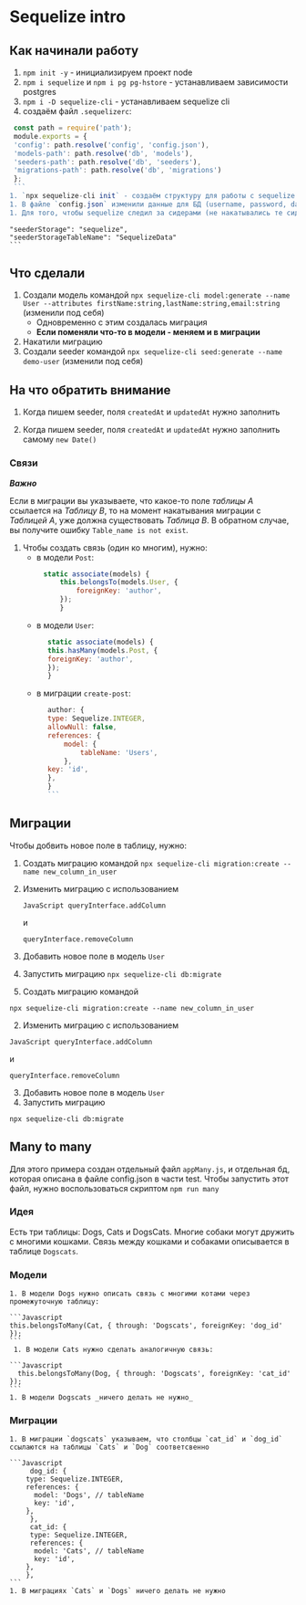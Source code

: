 # Sequelize intro

## Как начинали работу

1.  `npm init -y` - инициализируем проект node
1.  `npm i sequelize` и `npm i pg pg-hstore` - устанавливаем зависимости postgres
1.  `npm i -D sequelize-cli` - устанавливаем sequelize cli
1.  создаём файл `.sequelizerc`:

````Javascript
 const path = require('path');
 module.exports = {
 'config': path.resolve('config', 'config.json'),
 'models-path': path.resolve('db', 'models'),
 'seeders-path': path.resolve('db', 'seeders'),
 'migrations-path': path.resolve('db', 'migrations')
 };
 ```
1. `npx sequelize-cli init` - создаём структуру для работы с sequelize
1. В файле `config.json` изменили данные для БД (username, password, database, dialect) на свои. Обратите внимание, что мы ввели разные данные для development и test
1. Для того, чтобы sequelize следил за сидерами (не накатывались те сидеры, которые уже были добавлены в БД, аналогично миграциям),в файл `config.json` добавили строчки
````

    "seederStorage": "sequelize",
    "seederStorageTableName": "SequelizeData"
    ```

## Что сделали

1.  Создали модель командой `npx sequelize-cli model:generate --name User --attributes firstName:string,lastName:string,email:string` (изменили под себя)
    - Одновременно с этим создалась миграция
    - **Если поменяли что-то в модели - меняем и в миграции**
1.  Накатили миграцию
1.  Создали seeder командой `npx sequelize-cli seed:generate --name demo-user` (изменили под себя)

## На что обратить внимание

1.  Когда пишем seeder, поля `createdAt` и `updatedAt` нужно заполнить

1.  Когда пишем seeder, поля `createdAt` и `updatedAt` нужно заполнить самому `new Date()`

### Связи

**_Важно_**

Если в миграции вы указываете, что какое-то поле _таблицы А_ ссылается на _Таблицу В_, то на момент накатывания миграции с _Таблицей А_, уже должна существовать _Таблица В_. В обратном случае, вы получите ошибку `Table_name is not exist`.

1.  Чтобы создать связь (один ко многим), нужно:
    - в модели `Post`:
    ```JavaScript
         static associate(models) {
             this.belongsTo(models.User, {
                 foreignKey: 'author',
             });
             }
    ```
    - в модели `User`:
    ```JavaScript
          static associate(models) {
          this.hasMany(models.Post, {
          foreignKey: 'author',
          });
          }
    ```
    - в миграции `create-post`:
    ````JavaScript
          author: {
          type: Sequelize.INTEGER,
          allowNull: false,
          references: {
              model: {
                  tableName: 'Users',
              },
          key: 'id',
          },
          }
          ```
    ````

## Миграции

Чтобы добвить новое поле в таблицу, нужно:

1. Создать миграцию командой `npx sequelize-cli migration:create --name new_column_in_user`

1. Изменить миграцию с использованием

   `JavaScript queryInterface.addColumn `

   и

   `queryInterface.removeColumn`

1. Добавить новое поле в модель `User`
1. Запустить миграцию `npx sequelize-cli db:migrate`
1. Создать миграцию командой

`npx sequelize-cli migration:create --name new_column_in_user`

2.  Изменить миграцию с использованием

`JavaScript queryInterface.addColumn `

и

`queryInterface.removeColumn `

3.  Добавить новое поле в модель `User`
4.  Запустить миграцию

`npx sequelize-cli db:migrate`

## Many to many

Для этого примера создан отдельный файл `appMany.js`, и отдельная бд, которая описана в файле config.json в части test. Чтобы запустить этот файл, нужно воспользоваться скриптом `npm run many`

### Идея

Есть три таблицы: Dogs, Cats и DogsCats. Многие собаки могут дружить с многими кошками. Связь между кошками и собаками описывается в таблице `Dogscats`.

### Модели

    1. В модели Dogs нужно описать связь с многими котами через промежуточную таблицу:

    ```Javascript
    this.belongsToMany(Cat, { through: 'Dogscats', foreignKey: 'dog_id' });
    ```
     1. В модели Cats нужно сделать аналогичную связь:

    ```Javascript
      this.belongsToMany(Dog, { through: 'Dogscats', foreignKey: 'cat_id' });
    ```
    1. В модели Dogscats _ничего делать не нужно_

### Миграции

    1. В миграции `dogscats` указываем, что столбцы `cat_id` и `dog_id` ссылаются на таблицы `Cats` и `Dog` соответсвенно

    ```Javascript
         dog_id: {
        type: Sequelize.INTEGER,
        references: {
          model: 'Dogs', // tableName
          key: 'id',
        },
         },
         cat_id: {
         type: Sequelize.INTEGER,
         references: {
          model: 'Cats', // tableName
          key: 'id',
        },
        },
    ```
    1. В миграциях `Cats` и `Dogs` ничего делать не нужно
